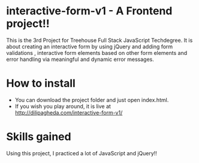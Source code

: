 # interactive-form-v1 - A Frontend project!!
This is the 3rd Project for Treehouse Full Stack JavaScript Techdegree. It is about creating an interactive form by using jQuery and adding form validations , interactive form elements based on other form elements and error handling via meaningful and dynamic error messages.

# How to install
- You can download the project folder and just open index.html.
- If you wish you play around, it is live at http://dilipagheda.com/interactive-form-v1/

# Skills gained
Using this project, I practiced a lot of JavaScript and jQuery!!
